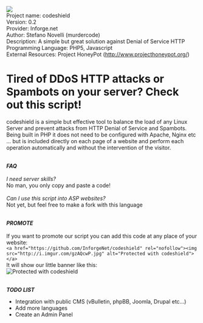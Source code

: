 <img src="http://www.inforge.net/community/attachments/dos-and-ddos-download/8471d1400580127-codeshield-anti-http-ddos-logo.png"> <br />
Project name: codeshield<br />
Version: 0.2<br />
Provider: Inforge.net<br />
Author: Stefano Novelli (murdercode)<br />
Description: A simple but great solution against Denial of Service HTTP<br />
Programming Language: PHP5, Javascript<br />
External Resources: Project HoneyPot (http://www.projecthoneypot.org/)<br />


Tired of DDoS HTTP attacks or Spambots on your server? Check out this script!
============

codeshield is a simple but effective tool to balance the load of any Linux Server and prevent attacks from HTTP Denial of Service and Spambots. Being built in PHP it does not need to be configured with Apache, Nginx etc ... but is included directly on each page of a website and perform each operation automatically and without the intervention of the visitor.<br /><br />

***FAQ***<br /><br />
_I need server skills?_<br />
No man, you only copy and paste a code!<br /><br />
_Can I use this script into ASP websites?_<br />
Not yet, but feel free to make a fork with this language<br /><br />

***PROMOTE***<br /><br />
If you want to promote our script you can add this code at any place of your website:<br />
`<a href="https://github.com/InforgeNet/codeshield" rel="nofollow"><img src="http://i.imgur.com/gzAQcwP.jpg" alt="Protected with codeshield"></a>`<br />
It will show our little banner like this:<br />
<img src="http://i.imgur.com/gzAQcwP.jpg" alt="Protected with codeshield"><br /><br />

***TODO LIST***<br />
- Integration with public CMS (vBulletin, phpBB, Joomla, Drupal etc...)
- Add more languages
- Create an Admin Panel
